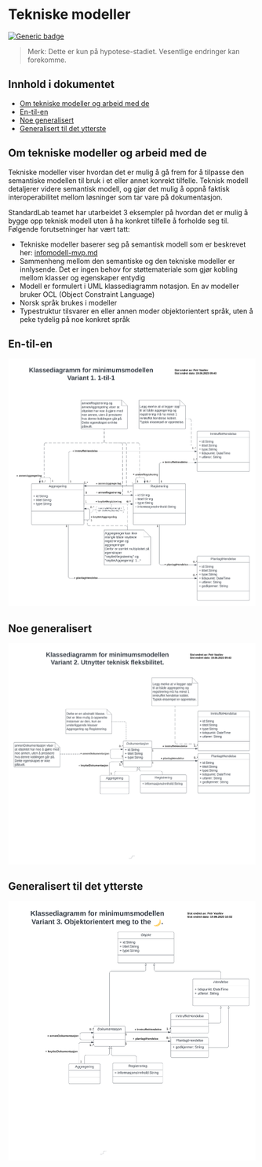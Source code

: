 # Tekniske modeller

[![Generic badge](https://img.shields.io/badge/Status-Kladd-red.svg)](https://shields.io/)

> Merk: Dette er kun på hypotese-stadiet. Vesentlige endringer kan forekomme.

## Innhold i dokumentet

<!-- MarkdownTOC -->

- [Om tekniske modeller og arbeid med de](#om-tekniske-modeller-og-arbeid-med-de)
- [En-til-en](#en-til-en)
- [Noe generalisert](#noe-generalisert)
- [Generalisert til det ytterste](#generalisert-til-det-ytterste)

<!-- /MarkdownTOC -->

## Om tekniske modeller og arbeid med de

Tekniske modeller viser hvordan det er mulig å gå frem for å tilpasse den semantiske modellen til bruk i et eller annet konrekt tilfelle. Teknisk modell detaljerer videre semantisk modell, og gjør det mulig å oppnå faktisk interoperabilitet mellom løsninger som tar vare på dokumentasjon.

StandardLab teamet har utarbeidet 3 eksempler på hvordan det er mulig å bygge opp teknisk modell uten å ha konkret tilfelle å forholde seg til. Følgende forutsetninger har vært tatt:

* Tekniske modeller baserer seg på semantisk modell som er beskrevet her: [infomodell-mvp.md](infomodell-mvp.md)
* Sammenheng mellom den semantiske og den tekniske modeller er innlysende. Det er ingen behov for støttemateriale som gjør kobling mellom klasser og egenskaper entydig
* Modell er formulert i UML klassediagramm notasjon. En av modeller bruker OCL (Object Constraint Language)
* Norsk språk brukes i modeller
* Typestruktur tilsvarer en eller annen moder objektorientert språk, uten å peke tydelig på noe konkret språk

## En-til-en

![Teknisk modell: En-til-en](/standarder/figurer/teknisk-modell-1.png)

## Noe generalisert

![Teknisk modell: Noe generalisert](/standarder/figurer/teknisk-modell-2.png)


## Generalisert til det ytterste

![Teknisk modell: Generalisert](/standarder/figurer/teknisk-modell-3.png)
